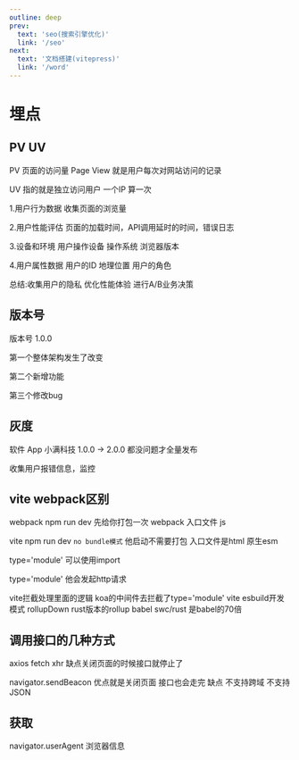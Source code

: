 ```yaml
---
outline: deep
prev:
  text: 'seo(搜索引擎优化)'
  link: '/seo'
next:
  text: '文档搭建(vitepress)'
  link: '/word'
---
```

# 埋点

## PV UV

PV 页面的访问量 Page View 就是用户每次对网站访问的记录

UV 指的就是独立访问用户 一个IP 算一次

1.用户行为数据 收集页面的浏览量

2.用户性能评估 页面的加载时间，API调用延时的时间，错误日志

3.设备和环境   用户操作设备 操作系统 浏览器版本

4.用户属性数据 用户的ID 地理位置 用户的角色

总结:收集用户的隐私 优化性能体验 进行A/B业务决策

## 版本号
版本号 1.0.0

第一个整体架构发生了改变

第二个新增功能

第三个修改bug

## 灰度

软件 App 小满科技 1.0.0 -> 2.0.0  都没问题才全量发布

收集用户报错信息，监控

## vite webpack区别

webpack npm run dev 先给你打包一次 webpack 入口文件 js

vite    npm run dev `no bundle模式` 他启动不需要打包 入口文件是html 原生esm

type='module' 可以使用import

type='module' 他会发起http请求  

vite拦截处理里面的逻辑 koa的中间件去拦截了type='module'
vite esbuild开发模式 rollupDown rust版本的rollup babel swc/rust 是babel的70倍

## 调用接口的几种方式

axios fetch xhr 缺点关闭页面的时候接口就停止了

navigator.sendBeacon 优点就是关闭页面 接口也会走完  缺点 不支持跨域 不支持JSON 

## 获取

navigator.userAgent   浏览器信息


